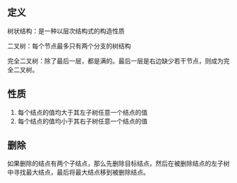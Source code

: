 ## 定义

树状结构：是一种以层次结构式的构造性质

二叉树：每个节点最多只有两个分支的树结构

完全二叉树：除了最后一层，都是满的。最后一层是右边缺少若干节点，则成为完全二叉树。

## 性质

1. 每个结点的值均大于其左子树任意一个结点的值
2. 每个结点的值均小于其右子树任意一个结点的值

## 删除
如果删除的结点有两个子结点，那么先删除目标结点，然后在被删除结点的左子树中寻找最大结点，最后将最大结点移到被删除结点。

## 

